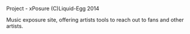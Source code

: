 Project - xPosure 
(C)Liquid-Egg 2014

Music exposure site, offering artists tools to reach out to fans
and other artists. 


